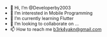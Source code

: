 - 👋 Hi, I’m @Developerby2003
- 👀 I’m interested in Mobile Programming
- 🌱 I’m currently learning Flutter
- 💞️ I’m looking to collaborate on ...
- 📫 How to reach me b3rk4yakn@gmail.com

<!---
Developerby2003/Developerby2003 is a ✨ special ✨ repository because its `README.md` (this file) appears on your GitHub profile.
You can click the Preview link to take a look at your changes.
--->
